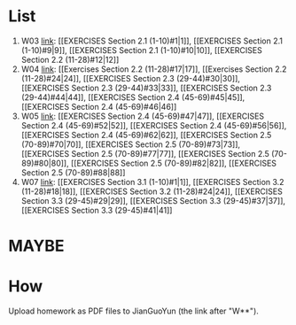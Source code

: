 # List
1. W03 [link](https://send2me.cn/f56VdIV1/SaePiC5rC5_9_w): [[EXERCISES Section 2.1 (1-10)#1|1]], [[EXERCISES Section 2.1 (1-10)#9|9]], [[EXERCISES Section 2.1 (1-10)#10|10]], [[EXERCISES Section 2.2 (11-28)#12|12]]
2. W04 [link](https://send2me.cn/h_P8zRrQ/S3m8FPqIuiFLGQ): [[Exercises Section 2.2 (11-28)#17|17]], [[Exercises Section 2.2 (11-28)#24|24]], [[EXERCISES Section 2.3 (29-44)#30|30]], [[EXERCISES Section 2.3 (29-44)#33|33]], [[EXERCISES Section 2.3 (29-44)#44|44]], [[EXERCISES Section 2.4 (45-69)#45|45]], [[EXERCISES Section 2.4 (45-69)#46|46]]
3. W05 [link](https://send2me.cn/UKYRDZr_/REy_uF3A9uR3ow): [[EXERCISES Section 2.4 (45-69)#47|47]], [[EXERCISES Section 2.4 (45-69)#52|52]], [[EXERCISES Section 2.4 (45-69)#56|56]], [[EXERCISES Section 2.4 (45-69)#62|62]], [[EXERCISES Section 2.5 (70-89)#70|70]], [[EXERCISES Section 2.5 (70-89)#73|73]],  [[EXERCISES Section 2.5 (70-89)#77|77]], [[EXERCISES Section 2.5 (70-89)#80|80]], [[EXERCISES Section 2.5 (70-89)#82|82]], [[EXERCISES Section 2.5 (70-89)#88|88]]
4. W07 [link](https://send2me.cn/l5aqlrw2/Qj-rAjMNhyh8-w): [[EXERCISES Section 3.1 (1-10)#1|1]], [[EXERCISES Section 3.2 (11-28)#18|18]], [[EXERCISES Section 3.2 (11-28)#24|24]], [[EXERCISES Section 3.3 (29-45)#29|29]], [[EXERCISES Section 3.3 (29-45)#37|37]], [[EXERCISES Section 3.3 (29-45)#41|41]] 
# MAYBE
# How
Upload homework as PDF files to JianGuoYun (the link after "W**"). 